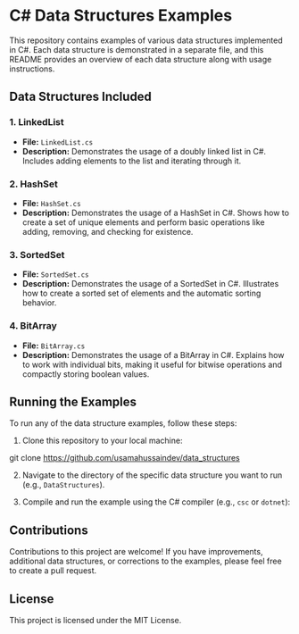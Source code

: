 # C# Data Structures Examples

This repository contains examples of various data structures implemented in C#. Each data structure is demonstrated in a separate file, and this README provides an overview of each data structure along with usage instructions.

## Data Structures Included

### 1. LinkedList

- **File:** `LinkedList.cs`
- **Description:** Demonstrates the usage of a doubly linked list in C#. Includes adding elements to the list and iterating through it.

### 2. HashSet

- **File:** `HashSet.cs`
- **Description:** Demonstrates the usage of a HashSet in C#. Shows how to create a set of unique elements and perform basic operations like adding, removing, and checking for existence.

### 3. SortedSet

- **File:** `SortedSet.cs`
- **Description:** Demonstrates the usage of a SortedSet in C#. Illustrates how to create a sorted set of elements and the automatic sorting behavior.

### 4. BitArray

- **File:** `BitArray.cs`
- **Description:** Demonstrates the usage of a BitArray in C#. Explains how to work with individual bits, making it useful for bitwise operations and compactly storing boolean values.

## Running the Examples

To run any of the data structure examples, follow these steps:

1. Clone this repository to your local machine:

git clone https://github.com/usamahussaindev/data_structures

2. Navigate to the directory of the specific data structure you want to run (e.g., `DataStructures`).

3. Compile and run the example using the C# compiler (e.g., `csc` or `dotnet`):



## Contributions

Contributions to this project are welcome! If you have improvements, additional data structures, or corrections to the examples, please feel free to create a pull request.

## License

This project is licensed under the MIT License.
